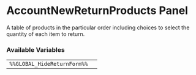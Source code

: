 # AccountNewReturnProducts Panel

A table of products in the particular order including choices to select the quantity of each item to return.

### Available Variables
|||
|---|---|
| `%%GLOBAL_HideReturnForm%%` |
